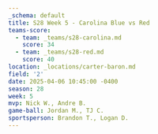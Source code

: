 ```yaml
---
_schema: default
title: S28 Week 5 - Carolina Blue vs Red
teams-score:
  - team: _teams/s28-carolina.md
    score: 34
  - team: _teams/s28-red.md
    score: 40
location: _locations/carter-baron.md
field: '2'
date: 2025-04-06 10:45:00 -0400
season: 28
week: 5
mvp: Nick W., Andre B.
game-ball: Jordan M., TJ C.
sportsperson: Brandon T., Logan D.
---
```

